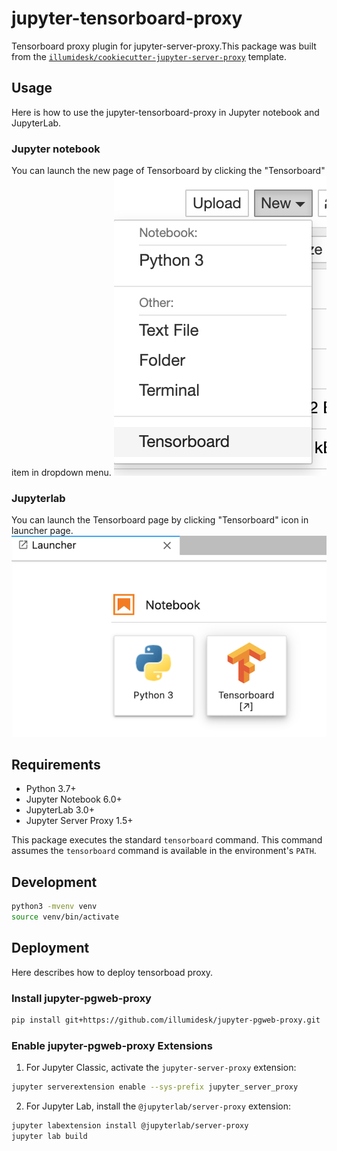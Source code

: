 # jupyter-tensorboard-proxy
Tensorboard proxy plugin for jupyter-server-proxy.This package was built from the [`illumidesk/cookiecutter-jupyter-server-proxy`](https://github.com/illumidesk/cookiecutter-jupyter-server-proxy) template.

## Usage

Here is how to use the jupyter-tensorboard-proxy in Jupyter notebook and JupyterLab.

### Jupyter notebook

You can launch the new page of Tensorboard by clicking the "Tensorboard" item in dropdown menu.
![Screenshot](screenshot-notebook.png)

### Jupyterlab

You can launch the Tensorboard page by clicking "Tensorboard" icon in launcher page.
![Screenshot](screenshot-jupyterlab.png)


## Requirements

- Python 3.7+
- Jupyter Notebook 6.0+
- JupyterLab 3.0+
- Jupyter Server Proxy 1.5+

This package executes the standard `tensorboard` command. This command assumes the `tensorboard` command is available in the environment's `PATH`.

## Development

```bash
python3 -mvenv venv
source venv/bin/activate
```

## Deployment
Here describes how to deploy tensorboad proxy.

### Install jupyter-pgweb-proxy

```bash
pip install git+https://github.com/illumidesk/jupyter-pgweb-proxy.git
```

### Enable jupyter-pgweb-proxy Extensions

1. For Jupyter Classic, activate the `jupyter-server-proxy` extension:

```bash
jupyter serverextension enable --sys-prefix jupyter_server_proxy
```

2. For Jupyter Lab, install the `@jupyterlab/server-proxy` extension:

```bash
jupyter labextension install @jupyterlab/server-proxy
jupyter lab build
```